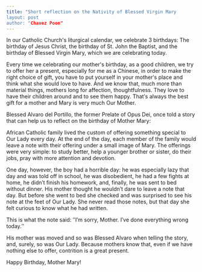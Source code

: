 ```yaml
---
title: "Short reflection on the Nativity of Blessed Virgin Mary
layout: post
author: "Chavez Poon"
---
```


In our Catholic Church's liturgical calendar, we celebrate 3 birthdays: The birthday of Jesus Christ, the birthday of St. John the Baptist, and the birthday of Blessed Virgin Mary, which we are celebrating today.

Every time we celebrating our mother's birthday, as a good children, we try to offer her a present, especially for me as a Chinese, in order to make the right choice of gift, you have to put yourself in your motherʹs place and think what she would love to have. And we know that, much more than material things, mothers long for affection, thoughtfulness. They love to have their children around and to see them happy. Thatʹs always the best gift for a mother and Mary is very much Our Mother.

Blessed Alvaro del Portillo, the former Prelate of Opus Dei, once told a story that can help us to reflect on the birthday of Mother Mary:

African Catholic family lived the custom of offering something special to Our Lady every day. At the end of the day, each member of the family would leave a note with their offering under a small image of Mary. The offerings were very simple: to study better, help a younger brother or sister, do their jobs, pray with more attention and devotion.

One day, however, the boy had a horrible day: he was especially lazy that day and was told off in school, he was disobedient, he had a few fights at home, he didnʹt finish his homework, and, finally, he was sent to bed without dinner. His mother thought he wouldnʹt dare to leave a note that day. But before she went to bed she checked and was surprised to see his note at the feet of Our Lady. She never read those notes, but that day she felt curious to know what he had written.

This is what the note said: ʺIʹm sorry, Mother. Iʹve done everything wrong today.ʺ

His mother was moved and so was Blessed Alvaro when telling the story, and, surely, so was Our Lady. Because mothers know that, even if we have nothing else to offer, contrition is a great present. 

Happy Birthday, Mother Mary!
